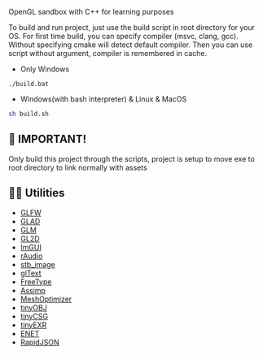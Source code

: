 OpenGL sandbox with C++ for learning purposes 

To build and run project, just use the build script in root directory for your OS. 
For first time build, you can specify compiler (msvc, clang, gcc). Without specifying cmake will detect default compiler.
Then you can use script without argument, compiler is remembered in cache.

- Only Windows
```batch
./build.bat
```
- Windows(with bash interpreter) & Linux & MacOS
```bash
sh build.sh
```
## 💬 IMPORTANT!
  Only build this project through the scripts, project is setup to move exe to root directory to link normally with assets

## 👨‍💻 Utilities
- [GLFW](https://github.com/glfw/glfw)
- [GLAD](https://github.com/Dav1dde/glad)
- [GLM](https://github.com/g-truc/glm)
- [GL2D](https://github.com/meemknight/gl2d)
- [ImGUI](https://github.com/ocornut/imgui)
- [rAudio](https://github.com/raysan5/raudio)
- [stb_image](https://github.com/nothings/stb/blob/master/stb_image.h)
- [glText](https://github.com/vallentin/glText)
- [FreeType](https://github.com/freetype/freetype)
- [Assimp](https://github.com/assimp/assimp)
- [MeshOptimizer](https://github.com/zeux/meshoptimizer)
- [tinyOBJ](https://github.com/tinyobjloader/tinyobjloader)
- [tinyCSG](https://github.com/laleksic/tiny_csg)
- [tinyEXR](https://github.com/syoyo/tinyexr)
- [ENET](https://github.com/zpl-c/enet)
- [RapidJSON](https://github.com/Tencent/rapidjson)


